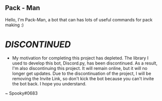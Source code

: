## Pack - Man
  Hello, I'm Pack-Man, a bot that can has lots of useful commands for pack making :)
  
# _DISCONTINUED_
  - My motivation for completing this project has depleted. The library I used to develop this bot, Discord.py, has been discontinued. As a result, I'm also discontinuing this project. It will remain online, but it will no longer get updates. Due to the discontinuation of the project, I will be removing the Invite Link, so don't kick the bot because you can't invite the bot back. I hope you understand.

  ~ Spooky#0683


<!--   
 <img src='https://images-ext-1.discordapp.net/external/RaaNbXrRQUM2tkYOvbrVLGtZvBd1BCusJCqwPOz3ftc/%3Fsize%3D1024/https/cdn.discordapp.com/avatars/842730997275557898/8b77bd32afa71ddd1bc7a817625bcc69.webp' alt='pack-man icon'>
  -->
<!-- https://discord.com/api/oauth2/authorize?client_id=842730997275557898&permissions=137439333440&scope=bot  --> 
<!-- https://discord.com/api/oauth2/authorize?client_id=842730997275557898&permissions=2617769041&scope=bot -->
<!-- <a href="https://discord.com/api/oauth2/authorize?client_id=842730997275557898&permissions=2617769041&scope=bot" rel="Invite Link">![Foo](https://media.discordapp.net/attachments/836232703379505183/846282697340616714/invite.png)</a> -->
  
<!-- will put the code here soon :)

If you have any questions just DM Spooky on discord: `Spooky#0683` | [Website](https://itsspooky.netlify.app/ "Spooky's Website")

Prefix is `pm/` | To change prefix `pm/changeprefix <prefix>`
 
Note: Bot is still in development, if you want to suggest anythingy do `pm/suggest <suggestion>`. I am currently hosting the bot in Repl.it, so I'm sorry if the bot just suddenly becomes offline, you can DM the owner on discord: `Spooky#0683` to turn it on again 😅

Note: Don't include the `< >` and if the title or description is longer than a word put `" "`

Have Fun! :D -->
